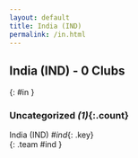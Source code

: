 ```yaml
---
layout: default
title: India (IND)
permalink: /in.html
---
```



## India (IND) - 0 Clubs
{: #in }









### Uncategorized _(1)_{:.count}


India  (IND)  _#ind_{: .key} <br>
{: .team #ind }


 
